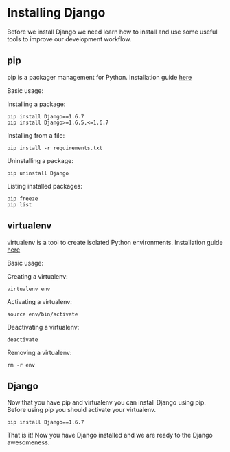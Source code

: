 # Installing Django

Before we install Django we need learn how to install and use some useful tools to improve our development workflow.

## pip

pip is a packager management for Python.
Installation guide [here](http://pip.readthedocs.org/en/latest/installing.html)

Basic usage:

Installing a package:

    pip install Django==1.6.7
    pip install Django>=1.6.5,<=1.6.7

Installing from a file:

    pip install -r requirements.txt

Uninstalling a package:

    pip uninstall Django

Listing installed packages:

    pip freeze
    pip list

## virtualenv

virtualenv is a tool to create isolated Python environments.
Installation guide [here](http://virtualenv.readthedocs.org/en/latest/virtualenv.html#installation)

Basic usage:

Creating a virtualenv:

    virtualenv env

Activating a virtualenv:

    source env/bin/activate

Deactivating a virtualenv:

    deactivate

Removing a virtualenv:

    rm -r env

## Django

Now that you have pip and virtualenv you can install Django using pip.
Before using pip you should activate your virtualenv.

    pip install Django==1.6.7

That is it! Now you have Django installed and we are ready to the Django awesomeness.
